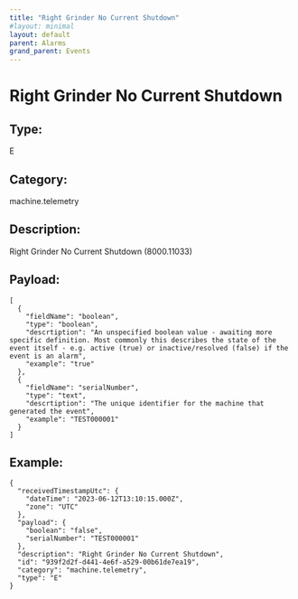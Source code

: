 ```yaml
---
title: "Right Grinder No Current Shutdown"
#layout: minimal
layout: default
parent: Alarms
grand_parent: Events
---
```


# Right Grinder No Current Shutdown

## Type:

E

## Category:

machine.telemetry

## Description: 

Right Grinder No Current Shutdown (8000.11033)

## Payload:

```
[
  {
    "fieldName": "boolean",
    "type": "boolean",
    "descrtiption": "An unspecified boolean value - awaiting more specific definition. Most commonly this describes the state of the event itself - e.g. active (true) or inactive/resolved (false) if the event is an alarm",
    "example": "true"
  },
  {
    "fieldName": "serialNumber",
    "type": "text",
    "descrtiption": "The unique identifier for the machine that generated the event",
    "example": "TEST000001"
  }
]
```

## Example:

```
{
  "receivedTimestampUtc": {
    "dateTime": "2023-06-12T13:10:15.000Z",
    "zone": "UTC"
  },
  "payload": {
    "boolean": "false",
    "serialNumber": "TEST000001"
  },
  "description": "Right Grinder No Current Shutdown",
  "id": "939f2d2f-d441-4e6f-a529-00b61de7ea19",
  "category": "machine.telemetry",
  "type": "E"
}
```
